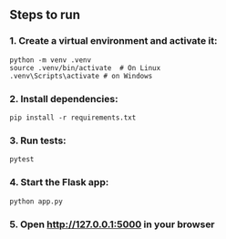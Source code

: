 ## Steps to run

### 1. Create a virtual environment and activate it:

```shell
python -m venv .venv
source .venv/bin/activate  # On Linux
.venv\Scripts\activate # on Windows
```

### 2. Install dependencies:

```shell
pip install -r requirements.txt
```

### 3. Run tests:

```shell
pytest
```

### 4. Start the Flask app:

```shell
python app.py
```

### 5. Open http://127.0.0.1:5000 in your browser
